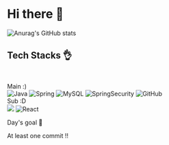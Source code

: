 # Hi there 👋

![Anurag's GitHub stats](https://github-readme-stats.vercel.app/api?username=Fouink&show_icons=true&theme=radical)

## Tech Stacks 👌 <br/><br/>
Main :) <br/>
<img alt="Java" src ="https://img.shields.io/badge/Java-007396.svg?&style=for-the-badge&logo=Java&logoColor=white"/>
<img alt="Spring" src ="https://img.shields.io/badge/SpringBoot-6DB33F.svg?&style=for-the-badge&logo=Spring&logoColor=white"/>
<img alt="MySQL" src ="https://img.shields.io/badge/MySQL-4479A1.svg?&style=for-the-badge&logo=MySQL&logoColor=white"/>
<img alt="SpringSecurity" src ="https://img.shields.io/badge/SpringSecurity-6DB33F.svg?&style=for-the-badge&logo=SpringSecurity&logoColor=white"/>
<img alt="GitHub" src ="https://img.shields.io/badge/GitHub-F05032.svg?&style=for-the-badge&logo=GitHub&logoColor=white"/>
<br/>
Sub :D <br/>
<img src="https://img.shields.io/badge/html5-E34F26?style=for-the-badge&logo=html5&logoColor=white">
<img alt="React" src ="https://img.shields.io/badge/React-61DAFB.svg?&style=for-the-badge&logo=React&logoColor=black"/>

Day's goal 💪 <br/>

At least one commit !!

<!--
**sese1212/sese1212** is a ✨ _special_ ✨ repository because its `README.md` (this file) appears on your GitHub profile.

Here are some ideas to get you started:
<img alt="JQuery" src ="https://img.shields.io/badge/JQuery-0769AD.svg?&style=for-the-badge&logo=JQuery&logoColor=white"/>



- 🔭 I’m currently working on ...
- 🌱 I’m currently learning ...
- 👯 I’m looking to collaborate on ...
- 🤔 I’m looking for help with ...
- 💬 Ask me about ...
- 📫 How to reach me: ...
- 😄 Pronouns: ...
- ⚡ Fun fact: ...
-->
